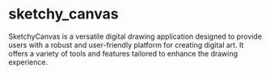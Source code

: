 # sketchy_canvas
SketchyCanvas is a versatile digital drawing application designed to provide users with a robust and user-friendly platform for creating digital art. It offers a variety of tools and features tailored to enhance the drawing experience.
